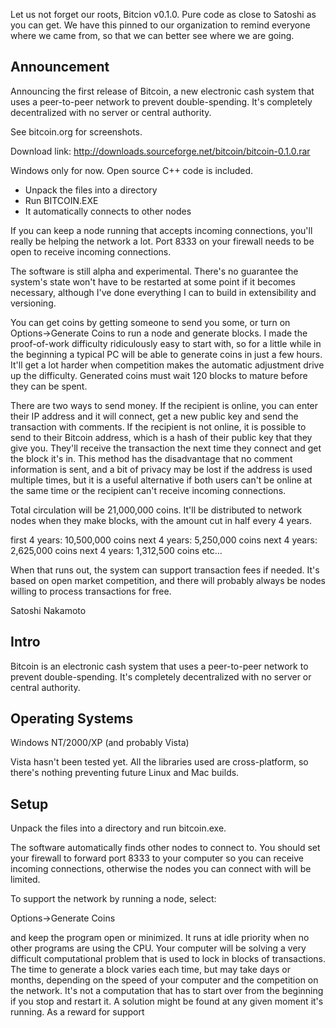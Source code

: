 Let us not forget our roots, Bitcion v0.1.0. Pure code as close to Satoshi as you can get.
We have this pinned to our organization to remind everyone where we came from, so that we
can better see where we are going.

Announcement
-----
Announcing the first release of Bitcoin, a new electronic cash
system that uses a peer-to-peer network to prevent double-spending.
It's completely decentralized with no server or central authority.

See bitcoin.org for screenshots.

Download link:
http://downloads.sourceforge.net/bitcoin/bitcoin-0.1.0.rar

Windows only for now. Open source C++ code is included.

- Unpack the files into a directory
- Run BITCOIN.EXE
- It automatically connects to other nodes

If you can keep a node running that accepts incoming connections,
you'll really be helping the network a lot. Port 8333 on your
firewall needs to be open to receive incoming connections.

The software is still alpha and experimental. There's no guarantee
the system's state won't have to be restarted at some point if it
becomes necessary, although I've done everything I can to build in
extensibility and versioning.

You can get coins by getting someone to send you some, or turn on
Options->Generate Coins to run a node and generate blocks. I made
the proof-of-work difficulty ridiculously easy to start with, so
for a little while in the beginning a typical PC will be able to
generate coins in just a few hours. It'll get a lot harder when
competition makes the automatic adjustment drive up the difficulty.
Generated coins must wait 120 blocks to mature before they can be
spent.

There are two ways to send money. If the recipient is online, you
can enter their IP address and it will connect, get a new public
key and send the transaction with comments. If the recipient is
not online, it is possible to send to their Bitcoin address, which
is a hash of their public key that they give you. They'll receive
the transaction the next time they connect and get the block it's
in. This method has the disadvantage that no comment information
is sent, and a bit of privacy may be lost if the address is used
multiple times, but it is a useful alternative if both users can't
be online at the same time or the recipient can't receive incoming
connections.

Total circulation will be 21,000,000 coins. It'll be distributed
to network nodes when they make blocks, with the amount cut in half
every 4 years.

first 4 years: 10,500,000 coins
next 4 years: 5,250,000 coins
next 4 years: 2,625,000 coins
next 4 years: 1,312,500 coins
etc...

When that runs out, the system can support transaction fees if
needed. It's based on open market competition, and there will
probably always be nodes willing to process transactions for free.

Satoshi Nakamoto


Intro
-----
Bitcoin is an electronic cash system that uses a peer-to-peer network to
prevent double-spending.  It's completely decentralized with no server or
central authority.


Operating Systems
-----------------
Windows NT/2000/XP (and probably Vista)

Vista hasn't been tested yet.  All the libraries used are cross-platform, so
there's nothing preventing future Linux and Mac builds.


Setup
-----
Unpack the files into a directory and run bitcoin.exe.

The software automatically finds other nodes to connect to.  You should set
your firewall to forward port 8333 to your computer so you can receive incoming
connections, otherwise the nodes you can connect with will be limited.

To support the network by running a node, select:

  Options->Generate Coins

and keep the program open or minimized.  It runs at idle priority when no other
programs are using the CPU.  Your computer will be solving a very difficult
computational problem that is used to lock in blocks of transactions.  The time
to generate a block varies each time, but may take days or months, depending
on the speed of your computer and the competition on the network.  It's not a
computation that has to start over from the beginning if you stop and restart
it.  A solution might be found at any given moment it's running.  As a reward
for support